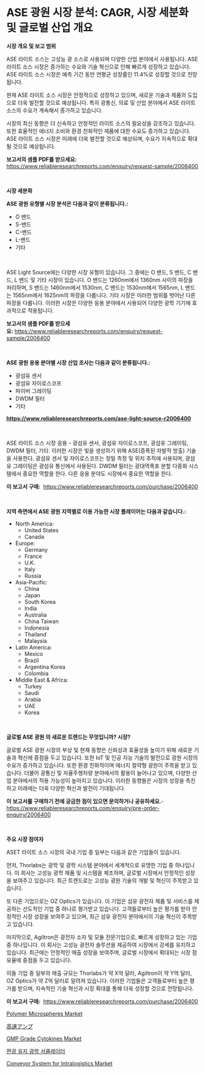 <p><h1>ASE 광원 시장 분석: CAGR, 시장 세분화 및 글로벌 산업 개요</h1></p><p><strong>시장 개요 및 보고 범위</strong></p>
<p><p>ASE 라이트 소스는 고성능 광 소스로 사용되며 다양한 산업 분야에서 사용됩니다. ASE 라이트 소스 시장은 증가하는 수요와 기술 혁신으로 인해 빠르게 성장하고 있습니다. ASE 라이트 소스 시장은 예측 기간 동안 연평균 성장률인 11.4%로 성장할 것으로 전망됩니다.</p><p>현재 ASE 라이트 소스 시장은 안정적으로 성장하고 있으며, 새로운 기술과 제품의 도입으로 더욱 발전할 것으로 예상됩니다. 특히 광통신, 의료 및 산업 분야에서 ASE 라이트 소스의 수요가 계속해서 증가하고 있습니다.</p><p>시장의 최신 동향은 더 신속하고 안정적인 라이트 소스의 필요성을 강조하고 있습니다. 또한 효율적인 에너지 소비와 환경 친화적인 제품에 대한 수요도 증가하고 있습니다. ASE 라이트 소스 시장은 미래에 더욱 발전할 것으로 예상되며, 수요가 지속적으로 확대될 것으로 예상됩니다.</p></p>
<p><strong>보고서의 샘플 PDF를 받으세요:</strong> <a href="https://www.reliableresearchreports.com/enquiry/request-sample/2006400">https://www.reliableresearchreports.com/enquiry/request-sample/2006400</a></p>
<p>&nbsp;</p>
<p><strong>시장 세분화</strong></p>
<p><strong>ASE 광원 유형별 시장 분석은 다음과 같이 분류됩니다.:</strong></p>
<p><ul><li>O 밴드</li><li>S-밴드</li><li>C-밴드</li><li>L-밴드</li><li>기타</li></ul></p>
<p>&nbsp;</p>
<p><p>ASE Light Source에는 다양한 시장 유형이 있습니다. 그 중에는 O 밴드, S 밴드, C 밴드, L 밴드 및 기타 시장이 있습니다. O 밴드는 1260nm에서 1360nm 사이의 파장을 처리하며, S 밴드는 1460nm에서 1530nm, C 밴드는 1530nm에서 1565nm, L 밴드는 1565nm에서 1625nm의 파장을 다룹니다. 기타 시장은 이러한 범위를 벗어난 다른 파장을 다룹니다. 이러한 시장은 다양한 응용 분야에서 사용되어 다양한 광학 기기에 효과적으로 적용됩니다.</p></p>
<p><strong>보고서의 샘플 PDF를 받으세요:</strong>&nbsp;<a href="https://www.reliableresearchreports.com/enquiry/request-sample/2006400">https://www.reliableresearchreports.com/enquiry/request-sample/2006400</a></p>
<p>&nbsp;</p>
<p><strong> ASE 광원 응용 분야별 시장 산업 조사는 다음과 같이 분류됩니다.:</strong></p>
<p><ul><li>광섬유 센서</li><li>광섬유 자이로스코프</li><li>파이버 그레이팅</li><li>DWDM 필터</li><li>기타</li></ul></p>
<p><strong><a href="https://www.reliableresearchreports.com/ase-light-source-r2006400">https://www.reliableresearchreports.com/ase-light-source-r2006400</a></strong></p>
<p>&nbsp;</p>
<p><p>ASE 라이트 소스 시장 응용 - 광섬유 센서, 광섬유 자이로스코프, 광섬유 그레이팅, DWDM 필터, 기타. 이러한 시장은 빛을 생성하기 위해 ASE(증폭된 자발적 방출) 기술을 사용한다. 광섬유 센서 및 자이로스코프는 정밀 측정 및 위치 추적에 사용되며, 광섬유 그레이팅은 광섬유 통신에서 사용된다. DWDM 필터는 광대역폭포 분할 다중화 시스템에서 중요한 역할을 한다. 다른 응용 분야도 시장에서 중요한 역할을 한다.</p></p>
<p><strong>이 보고서 구매:</strong>&nbsp; <a href="https://www.reliableresearchreports.com/purchase/2006400">https://www.reliableresearchreports.com/purchase/2006400</a></p>
<p>&nbsp;</p>
<p><strong>지역 측면에서 ASE 광원 지역별로 이용 가능한 시장 플레이어는 다음과 같습니다.:</strong></p>
<p><ul>
    <li>
        North America:
        <ul>
            <li>United States</li>
            <li>Canada</li>
        </ul>
    </li>
    <li>
        Europe:
        <ul>
            <li>Germany</li>
            <li>France</li>
            <li>U.K.</li>
            <li>Italy</li>
            <li>Russia</li>
        </ul>
    </li>
    <li>
        Asia-Pacific:
        <ul>
            <li>China</li>
            <li>Japan</li>
            <li>South Korea</li>
            <li>India</li>
            <li>Australia</li>
            <li>China Taiwan</li>
            <li>Indonesia</li>
            <li>Thailand</li>
            <li>Malaysia</li>
        </ul>
    </li>
    <li>
        Latin America:
        <ul>
            <li>Mexico</li>
            <li>Brazil</li>
            <li>Argentina Korea</li>
            <li>Colombia</li>
        </ul>
    </li>
    <li>
        Middle East & Africa:
        <ul>
            <li>Turkey</li>
            <li>Saudi</li>
            <li>Arabia</li>
            <li>UAE</li>
            <li>Korea</li>
        </ul>
    </li>
    </ul></p>
<p>&nbsp;</p>
<p><strong>글로벌 ASE 광원 의 새로운 트렌드는 무엇입니까? 시장?</strong></p>
<p><p>글로벌 ASE 광원 시장의 부상 및 현재 동향은 신뢰성과 효율성을 높이기 위해 새로운 기술과 혁신에 중점을 두고 있습니다. 또한 IoT 및 인공 지능 기술의 발전으로 광원 시장의 수요가 증가하고 있습니다. 또한 환경 친화적이며 에너지 절약형 광원이 주목을 받고 있습니다. 더불어 광통신 및 자율주행차량 분야에서의 활용이 늘어나고 있으며, 다양한 산업 분야에서의 적용 가능성이 높아지고 있습니다. 이러한 동향들은 시장의 성장을 촉진하고 미래에는 더욱 다양한 혁신과 발전이 기대됩니다.</p></p>
<p><strong>이 보고서를 구매하기 전에 궁금한 점이 있으면 문의하거나 공유하세요.</strong>- <a href="https://www.reliableresearchreports.com/enquiry/pre-order-enquiry/2006400">https://www.reliableresearchreports.com/enquiry/pre-order-enquiry/2006400</a></p>
<p>&nbsp;</p>
<p><strong>주요 시장 참여자</strong></p>
<p><p>ASET 라이트 소스 시장의 국내 기업 중 일부는 다음과 같은 기업들이 있습니다.</p><p>먼저, Thorlabs는 광학 및 광학 시스템 분야에서 세계적으로 유명한 기업 중 하나입니다. 이 회사는 고성능 광학 제품 및 시스템을 제조하며, 글로벌 시장에서 안정적인 성장을 보여주고 있습니다. 최근 트렌드로는 고성능 광원 기술의 개발 및 혁신이 주목받고 있습니다.</p><p>또 다른 기업으로는 OZ Optics가 있습니다. 이 기업은 섬유 광전자 제품 및 서비스를 제공하는 선도적인 기업 중 하나로 평가받고 있습니다. 고객들로부터 높은 평가를 받아 안정적인 시장 성장을 보여주고 있으며, 최근 섬유 광전자 분야에서의 기술 혁신이 주목받고 있습니다.</p><p>마지막으로, Agiltron은 광전자 소자 및 모듈 전문기업으로, 빠르게 성장하고 있는 기업 중 하나입니다. 이 회사는 고성능 광전자 솔루션을 제공하여 시장에서 강세를 유지하고 있습니다. 최근에는 안정적인 매출 성장을 보여주며, 글로벌 시장에서 확대되는 시장 점유율에 중점을 두고 있습니다.</p><p>이들 기업 중 일부의 매출 규모는 Thorlabs가 약 X억 달러, Agiltron이 약 Y억 달러, OZ Optics가 약 Z억 달러로 알려져 있습니다. 이러한 기업들은 고객들로부터 높은 평가를 받으며, 지속적인 기술 혁신과 시장 확대를 통해 더욱 성장할 것으로 전망됩니다.</p></p>
<p><strong>이 보고서 구매:</strong>&nbsp;&nbsp;<a href="https://www.reliableresearchreports.com/purchase/2006400">https://www.reliableresearchreports.com/purchase/2006400</a></p>
<p><p><a href="https://www.linkedin.com/pulse/global-polymer-microspheres-market-size-trends-insights-projections-825tc">Polymer Microspheres Market</a></p><p><a href="https://github.com/Fatimaklein1/Market-Research-Report-List-1/blob/main/843245055884.md">高速アンプ</a></p><p><a href="https://github.com/nathandecarvalho/Market-Research-Report-List-3/blob/main/gmp-grade-cytokines-market.md">GMP Grade Cytokines Market</a></p><p><a href="https://github.com/JackieFauhey9089475/Market-Research-Report-List-1/blob/main/522364453853.md">편광 유지 광학 서큘레이터</a></p><p><a href="https://github.com/julyju69/Market-Research-Report-List-3/blob/main/conveyor-system-for-intralogistics-market.md">Conveyor System for Intralogistics Market</a></p></p>